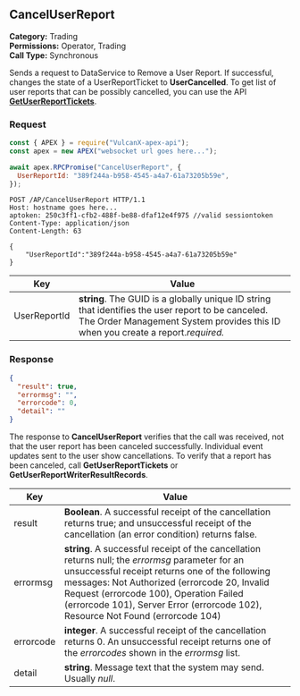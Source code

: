 ## CancelUserReport

**Category:** Trading<br />
**Permissions:** Operator, Trading<br />
**Call Type:** Synchronous

Sends a request to DataService to Remove a User Report. If successful, changes the state of a UserReportTicket to **UserCancelled**. To get list of user reports that can be possibly cancelled, you can use the API [**GetUserReportTickets**](https://23harolds.github.io/slatedoc/#getuserreporttickets).

### Request

```javascript
const { APEX } = require("VulcanX-apex-api");
const apex = new APEX("websocket url goes here...");

await apex.RPCPromise("CancelUserReport", {
  UserReportId: "389f244a-b958-4545-a4a7-61a73205b59e",
});
```

```http
POST /AP/CancelUserReport HTTP/1.1
Host: hostname goes here...
aptoken: 250c3ff1-cfb2-488f-be88-dfaf12e4f975 //valid sessiontoken
Content-Type: application/json
Content-Length: 63

{
    "UserReportId":"389f244a-b958-4545-a4a7-61a73205b59e"
}
```

| Key          | Value                                                                                                                                                                                 |
| ------------ | ------------------------------------------------------------------------------------------------------------------------------------------------------------------------------------- |
| UserReportId | **string**. The GUID is a globally unique ID string that identifies the user report to be canceled. The Order Management System provides this ID when you create a report._required._ |

### Response

```json
{
  "result": true,
  "errormsg": "",
  "errorcode": 0,
  "detail": ""
}
```

The response to **CancelUserReport** verifies that the call was received, not that the user report has been canceled successfully. Individual event updates sent to the user show cancellations. To verify that a report has been canceled, call **GetUserReportTickets** or **GetUserReportWriterResultRecords**.

| Key       | Value                                                                                                                                                                                                                                                                                                                            |
| --------- | -------------------------------------------------------------------------------------------------------------------------------------------------------------------------------------------------------------------------------------------------------------------------------------------------------------------------------- |
| result    | **Boolean**. A successful receipt of the cancellation returns true; and unsuccessful receipt of the cancellation (an error condition) returns false.                                                                                                                                                                             |
| errormsg  | **string**. A successful receipt of the cancellation returns null; the _errormsg_ parameter for an unsuccessful receipt returns one of the following messages: Not Authorized (errorcode 20, Invalid Request (errorcode 100), Operation Failed (errorcode 101), Server Error (errorcode 102), Resource Not Found (errorcode 104) |
| errorcode | **integer**. A successful receipt of the cancellation returns 0. An unsuccessful receipt returns one of the _errorcodes_ shown in the _errormsg_ list.                                                                                                                                                                           |
| detail    | **string**. Message text that the system may send. Usually _null_.                                                                                                                                                                                                                                                               |
